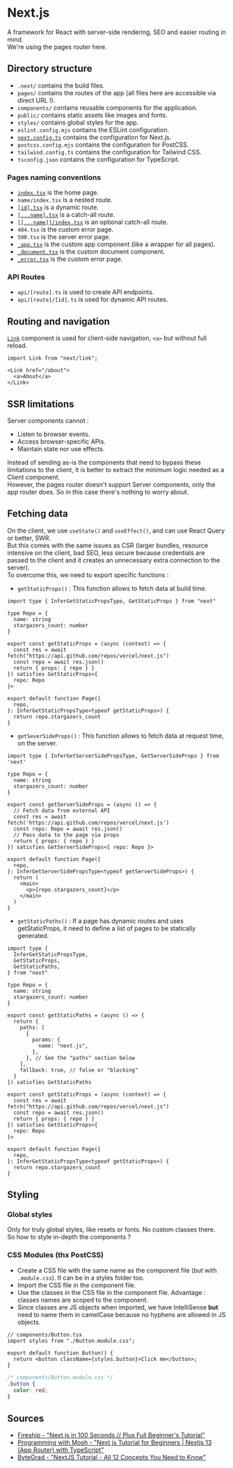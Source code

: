 # Next.js
A framework for React with server-side rendering, SEO and easier routing in mind.  
We're using the pages router here.

## Directory structure
- `.next/` contains the build files.
- `pages/` contains the routes of the app (all files here are accessible via direct URL !).
- `components/` contains reusable components for the application.
- `public/` contains static assets like images and fonts.
- `styles/` contains global styles for the app.
- `eslint.config.mjs` contains the ESLint configuration.
- [`next.config.ts`](https://nextjs.org/docs/app/api-reference/config/next-config-js) contains the configuration for Next.js.
- `postcss.config.mjs` contains the configuration for PostCSS.
- `tailwind.config.ts` contains the configuration for Tailwind CSS.
- `tsconfig.json` contains the configuration for TypeScript.

### Pages naming conventions
- [`index.tsx`](https://nextjs.org/docs/pages/building-your-application/routing/pages-and-layouts#index-routes) is the home page.
- `name/index.tsx` is a nested route.
- [`[id].tsx`](https://nextjs.org/docs/pages/building-your-application/routing/dynamic-routes) is a dynamic route.
- [`[...name].tsx`](https://nextjs.org/docs/pages/building-your-application/routing/dynamic-routes#catch-all-segments) is a catch-all route.
- [`[[...name]]/index.tsx`](https://nextjs.org/docs/pages/building-your-application/routing/dynamic-routes#optional-catch-all-segments) is an optional catch-all route.
- `404.tsx` is the custom error page.
- `500.tsx` is the server error page.
- [`_app.tsx`](https://nextjs.org/docs/pages/building-your-application/routing/custom-app) is the custom app component (like a wrapper for all pages).
- [`_document.tsx`](https://nextjs.org/docs/pages/building-your-application/routing/custom-document) is the custom document component.
- [`_error.tsx`](https://nextjs.org/docs/pages/building-your-application/routing/custom-error#more-advanced-error-page-customizing) is the custom error page.

### API Routes
- `api/[route].ts` is used to create API endpoints.
- `api/[route]/[id].ts` is used for dynamic API routes.

## Routing and navigation
[`Link`](https://nextjs.org/docs/api-reference/next/link) component is used for client-side navigation, `<a>` but without full reload.
```tsx
import Link from "next/link";

<Link href="/about">
  <a>About</a>
</Link>
```

## SSR limitations
Server components cannot :
- Listen to browser events.
- Access browser-specific APIs.
- Maintain state nor use effects.  
  
Instead of sending as-is the components that need to bypass these limitations to the client, it is better to extract the minimum logic needed as a Client component.  
However, the pages router doesn't support Server components, only the app router does. So in this case there's nothing to worry about.

## Fetching data
On the client, we use `useState()` and `useEffect()`, and can use React Query or better, SWR.  
But this comes with the same issues as CSR (larger bundles, resource intensive on the client, bad SEO, less secure because credentials are passed to the client and it creates an unnecessary extra connection to the server).  
To overcome this, we need to export specific functions :
- `getStaticProps()` : This function allows to fetch data at build time.
```tsx
import type { InferGetStaticPropsType, GetStaticProps } from "next"

type Repo = {
  name: string
  stargazers_count: number
}

export const getStaticProps = (async (context) => {
  const res = await fetch("https://api.github.com/repos/vercel/next.js")
  const repo = await res.json()
  return { props: { repo } }
}) satisfies GetStaticProps<{
  repo: Repo
}>

export default function Page({
  repo,
}: InferGetStaticPropsType<typeof getStaticProps>) {
  return repo.stargazers_count
}
```
- `getSeverSideProps()` : This function allows to fetch data at request time, on the server.
```tsx
import type { InferGetServerSidePropsType, GetServerSideProps } from 'next'

type Repo = {
  name: string
  stargazers_count: number
}

export const getServerSideProps = (async () => {
  // Fetch data from external API
  const res = await fetch('https://api.github.com/repos/vercel/next.js')
  const repo: Repo = await res.json()
  // Pass data to the page via props
  return { props: { repo } }
}) satisfies GetServerSideProps<{ repo: Repo }>

export default function Page({
  repo,
}: InferGetServerSidePropsType<typeof getServerSideProps>) {
  return (
    <main>
      <p>{repo.stargazers_count}</p>
    </main>
  )
}
```
- `getStaticPaths()` : If a page has dynamic routes and uses getStaticProps, it need to define a list of pages to be statically generated.
```tsx
import type {
  InferGetStaticPropsType,
  GetStaticProps,
  GetStaticPaths,
} from "next"

type Repo = {
  name: string
  stargazers_count: number
}

export const getStaticPaths = (async () => {
  return {
    paths: [
      {
        params: {
          name: "next.js",
        },
      }, // See the "paths" section below
    ],
    fallback: true, // false or "blocking"
  }
}) satisfies GetStaticPaths

export const getStaticProps = (async (context) => {
  const res = await fetch("https://api.github.com/repos/vercel/next.js")
  const repo = await res.json()
  return { props: { repo } }
}) satisfies GetStaticProps<{
  repo: Repo
}>

export default function Page({
  repo,
}: InferGetStaticPropsType<typeof getStaticProps>) {
  return repo.stargazers_count
}
```

## Styling
### Global styles
Only for truly global styles, like resets or fonts. No custom classes there.  
So how to style in-depth the components ?

### CSS Modules (thx PostCSS)
- Create a CSS file with the same name as the component file (but with `.module.css`). It can be in a styles folder too.
- Import the CSS file in the component file.
- Use the classes in the CSS file in the component file. Advantage : classes names are scoped to the component.
- Since classes are JS objects when imported, we have IntelliSense **but** need to name them in camelCase because no hyphens are allowed in JS objects.
```tsx
// components/Button.tsx
import styles from "./Button.module.css";

export default function Button() {
  return <button className={styles.button}>Click me</button>;
}
```
```css
/* components/Button.module.css */
.button {
  color: red;
}
```

## Sources
- [Fireship - "Next.js in 100 Seconds // Plus Full Beginner's Tutorial"](https://www.youtube.com/watch?v=Sklc_fQBmcs)
- [Programming with Mosh - "Next js Tutorial for Beginners | Nextjs 13 (App Router) with TypeScript"](https://www.youtube.com/watch?v=ZVnjOPwW4ZA)
- [ByteGrad - "NextJS Tutorial - All 12 Concepts You Need to Know"](https://www.youtube.com/watch?v=vwSlYG7hFk0)
